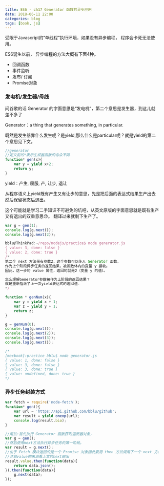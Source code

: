 ```yaml
---
title: ES6 - ch17 Generator 函数的异步应用
date: 2018-06-11 22:00
categories: blog
tags: [book, js]
---
```


受限于Javascript的“单线程”执行环境，如果没有异步编程， 程序会卡死无法使用。

ES6诞生以前， 异步编程的方法大概有下面4种。
* 回调函数
* 事件监听
* 发布/ 订阅
* Promise对象

### 发电机/发生器/母线
问谷歌的话 Generator 的字面意思是“发电机”，第二个意思是发生器，到这儿就差不多了

Generator：a thing that generates something, in particular.

既然是发生器靠什么发生呢？是yield,那么什么是particular呢？就是yield的第二个意思见下文。

```js
//generator
//定义前的*表示生成器函数的与众不同
function* gen(x){
    var y = yield x+2;
    return y;
}
```
yield：产生, 屈服, 产, 让步, 退让

从程序语义上yield既有产生又有让步的意思，先是把后面的表达式结果生产出去然后保留状态后退出。

这个可能就是学习二手知识不可避免的坑吧，从英文原版的字面意思就是既有生产又有退出的双重意思😓。
翻译过来就剩下生产了。

```js
var g = gen(1);
console.log(g.next());
console.log(g.next(2));

bblu@ThinkPad:~/repo/nodejs/practice$ node generator.js
{ value: 3, done: false }
{ value: 2, done: true }
/*
第二个 next 方法带有参数2，这个参数可以传入 Generator 函数，
作为上个阶段异步任务的返回结果，被函数体内的变量 y 接收。
因此，这一步的 value 属性，返回的就是2（变量 y 的值）。

怎么理解Generator参数被作为上阶段的返回结果？
就是重新指派了上一次yield表达式的返回值.
*/

function * genNum(x){
    var y = yield x + 1;
    var z = yield y + 1;
    return z;
}

g = genNum(0);
console.log(g.next());
console.log(g.next(2));
console.log(g.next(3));
console.log(g.next());

/*
[macbook]:practice bblu$ node generator.js 
{ value: 1, done: false }
{ value: 3, done: false }
{ value: 3, done: true }
{ value: undefined, done: true }
*/
```

### 异步任务封装方式
```js
var fetch = require('node-fetch');
function* gen(){
    var url = 'https://api.github.com/bblu/github';
    var result = yield oneop(url);
    console.log(result.bio);
}

//用法:首先执行 Generator 函数获取遍历器对象，
var g = gen();
//然后使用next方法执行异步任务的第一阶段。
var result = g.next();
//由于 Fetch 模块返回的是一个 Promise 对象因此要用 then 方法调用下一个 next 方法。
//注意value的来源看上文的next输出
result.value.then(function(data){
    return data.json();
}).then(function(data){
    g.next(data);
});